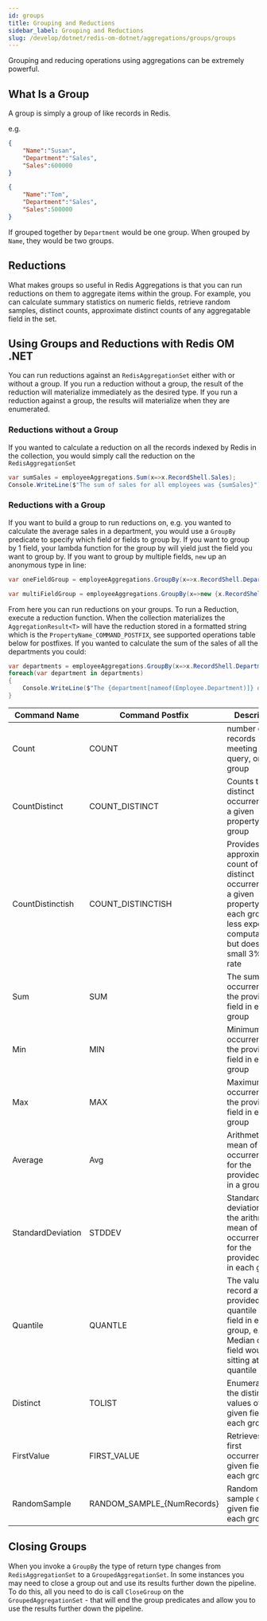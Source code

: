 ```yaml
---
id: groups
title: Grouping and Reductions
sidebar_label: Grouping and Reductions
slug: /develop/dotnet/redis-om-dotnet/aggregations/groups/groups
---
```


Grouping and reducing operations using aggregations can be extremely powerful.

## What Is a Group

A group is simply a group of like records in Redis.

e.g. 

```json
{
    "Name":"Susan",
    "Department":"Sales",
    "Sales":600000
}

{
    "Name":"Tom",
    "Department":"Sales",
    "Sales":500000
}
```

If grouped together by `Department` would be one group. When grouped by `Name`, they would be two groups.

## Reductions

What makes groups so useful in Redis Aggregations is that you can run reductions on them to aggregate items within the group. For example, you can calculate summary statistics on numeric fields, retrieve random samples, distinct counts, approximate distinct counts of any aggregatable field in the set.

## Using Groups and Reductions with Redis OM .NET

You can run reductions against an `RedisAggregationSet` either with or without a group. If you run a reduction without a group, the result of the reduction will materialize immediately as the desired type. If you run a reduction against a group, the results will materialize when they are enumerated.

### Reductions without a Group

If you wanted to calculate a reduction on all the records indexed by Redis in the collection, you would simply call the reduction on the `RedisAggregationSet`

```csharp
var sumSales = employeeAggregations.Sum(x=>x.RecordShell.Sales);
Console.WriteLine($"The sum of sales for all employees was {sumSales}");
```

### Reductions with a Group

If you want to build a group to run reductions on, e.g. you wanted to calculate the average sales in a department, you would use a `GroupBy` predicate to specify which field or fields to group by. If you want to group by 1 field, your lambda function for the group by will yield just the field you want to group by. If you want to group by multiple fields, `new` up an anonymous type in line:

```csharp
var oneFieldGroup = employeeAggregations.GroupBy(x=>x.RecordShell.Department);

var multiFieldGroup = employeeAggregations.GroupBy(x=>new {x.RecordShell.Department, x.RecordShell.WorkLoc});
```

From here you can run reductions on your groups. To run a Reduction, execute a reduction function. When the collection materializes the `AggregationResult<T>` will have the reduction stored in a formatted string which is the `PropertyName_COMMAND_POSTFIX`, see supported operations table below for postfixes. If you wanted to calculate the sum of the sales of all the departments you could:

```csharp
var departments = employeeAggregations.GroupBy(x=>x.RecordShell.Department).Sum(x=>x.RecordShell.Sales);
foreach(var department in departments)
{
    Console.WriteLine($"The {department[nameof(Employee.Department)]} department sold {department["Sales_SUM"]}");
}
```

|Command Name|Command Postfix|Description|
|------------|----------------|-----------|
|Count|COUNT|number of records meeting the query, or in the group|
|CountDistinct|COUNT_DISTINCT|Counts the distinct occurrences of a given property in a group|
|CountDistinctish|COUNT_DISTINCTISH|Provides an approximate count of distinct occurrences of a given property in each group - less expensive computationally but does have a small 3% error rate |
|Sum|SUM|The sum of all occurrences of the provided field in each group|b
|Min|MIN|Minimum occurrence for the provided field in each group|
|Max|MAX|Maximum occurrence for the provided field in each group|
|Average|Avg|Arithmetic mean of all the occurrences for the provided field in a group|
|StandardDeviation|STDDEV|Standard deviation from the arithmetic mean of all the occurrences for the provided field in each group|
|Quantile|QUANTLE|The value of a record at the provided quantile for a field in each group, e.g., the Median of the field would be sitting at quantile .5|
|Distinct|TOLIST|Enumerates all the distinct values of a given field in each group|
|FirstValue|FIRST_VALUE|Retrieves the first occurrence of a given field in each group|
|RandomSample|RANDOM_SAMPLE_{NumRecords}|Random sample of the given field in each group|

## Closing Groups

When you invoke a `GroupBy` the type of return type changes from `RedisAggregationSet` to a `GroupedAggregationSet`. In some instances you may need to close a group out and use its results further down the pipeline. To do this, all you need to do is call `CloseGroup` on the `GroupedAggregationSet` - that will end the group predicates and allow you to use the results further down the pipeline.
